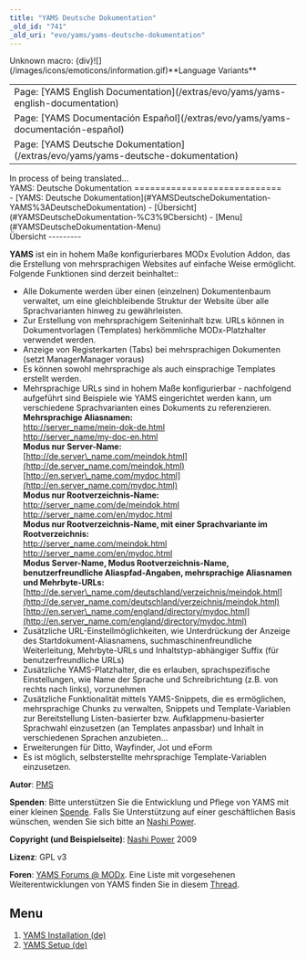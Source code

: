 ```yaml
---
title: "YAMS Deutsche Dokumentation"
_old_id: "741"
_old_uri: "evo/yams/yams-deutsche-dokumentation"
---
```


<div class="error"><span class="error">Unknown macro: {div}</span>![](/images/icons/emoticons/information.gif)**Language Variants**

<table class="tableview" width="100%"><tr><td><span class="icon icon-page">Page:</span> [YAMS English Documentation](/extras/evo/yams/yams-english-documentation)</td></tr><tr><td><span class="icon icon-page">Page:</span> [YAMS Documentación Español](/extras/evo/yams/yams-documentación-español)</td></tr><tr><td><span class="icon icon-page">Page:</span> [YAMS Deutsche Dokumentation](/extras/evo/yams/yams-deutsche-dokumentation)</td></tr></table></div><div class="info">In process of being translated...</div>YAMS: Deutsche Dokumentation
============================

<div>- [YAMS: Deutsche Dokumentation](#YAMSDeutscheDokumentation-YAMS%3ADeutscheDokumentation)
  - [Übersicht](#YAMSDeutscheDokumentation-%C3%9Cbersicht)
  - [Menu](#YAMSDeutscheDokumentation-Menu)

</div>Übersicht
---------

**YAMS** ist ein in hohem Maße konfigurierbares MODx Evolution Addon, das die Erstellung von mehrsprachigen Websites auf einfache Weise ermöglicht. Folgende Funktionen sind derzeit beinhaltet::

- Alle Dokumente werden über einen (einzelnen) Dokumentenbaum verwaltet, um eine gleichbleibende Struktur der Website über alle Sprachvarianten hinweg zu gewährleisten.
- Zur Erstellung von mehrsprachigem Seiteninhalt bzw. URLs können in Dokumentvorlagen (Templates) herkömmliche MODx-Platzhalter verwendet werden.
- Anzeige von Registerkarten (Tabs) bei mehrsprachigen Dokumenten (setzt ManagerManager voraus)
- Es können sowohl mehrsprachige als auch einsprachige Templates erstellt werden.
- Mehrsprachige URLs sind in hohem Maße konfigurierbar - nachfolgend aufgeführt sind Beispiele wie YAMS eingerichtet werden kann, um verschiedene Sprachvarianten eines Dokuments zu referenzieren.   
  **Mehrsprachige Aliasnamen:**  
  [http://server\_name/mein-dok-de.html](http://server_name/mein-dok-de.html)  
  [http://server\_name/my-doc-en.html](http://server_name/my-doc-en.html)  
  **Modus nur Server-Name:**  
  [http://de.server\_name.com/meindok.html](http://de.server_name.com/meindok.html)  
  [http://en.server\_name.com/mydoc.html](http://en.server_name.com/mydoc.html)  
  **Modus nur Rootverzeichnis-Name:**  
  [http://server\_name.com/de/meindok.html](http://server_name.com/de/meindok.html)  
  [http://server\_name.com/en/mydoc.html](http://server_name.com/en/mydoc.html)  
  **Modus nur Rootverzeichnis-Name, mit einer Sprachvariante im Rootverzeichnis:**  
  [http://server\_name.com/meindok.html](http://server_name.com/meindok.html)  
  [http://server\_name.com/en/mydoc.html](http://server_name.com/en/mydoc.html)  
  **Modus Server-Name, Modus Rootverzeichnis-Name, benutzerfreundliche Aliaspfad-Angaben, mehrsprachige Aliasnamen und Mehrbyte-URLs:**  
  [http://de.server\_name.com/deutschland/verzeichnis/meindok.html](http://de.server_name.com/deutschland/verzeichnis/meindok.html)  
  [http://en.server\_name.com/england/directory/mydoc.html](http://en.server_name.com/england/directory/mydoc.html)
- Zusätzliche URL-Einstellmöglichkeiten, wie Unterdrückung der Anzeige des Startdokument-Aliasnamens, suchmaschinenfreundliche Weiterleitung, Mehrbyte-URLs und Inhaltstyp-abhängiger Suffix (für benutzerfreundliche URLs)
- Zusätzliche YAMS-Platzhalter, die es erlauben, sprachspezifische Einstellungen, wie Name der Sprache und Schreibrichtung (z.B. von rechts nach links), vorzunehmen
- Zusätzliche Funktionalität mittels YAMS-Snippets, die es ermöglichen, mehrsprachige Chunks zu verwalten, Snippets und Template-Variablen zur Bereitstellung Listen-basierter bzw. Aufklappmenu-basierter Sprachwahl einzusetzen (an Templates anpassbar) und Inhalt in verschiedenen Sprachen anzubieten...
- Erweiterungen für Ditto, Wayfinder, Jot und eForm
- Es ist möglich, selbsterstellte mehrsprachige Template-Variablen einzusetzen.

**Autor**: [PMS](http://modxcms.com/forums/index.php?action=profile;u=12570)

**Spenden**: Bitte unterstützen Sie die Entwicklung und Pflege von YAMS mit einer kleinen [Spende](http://nashi.podzone.org/donate.xhtml). Falls Sie Unterstützung auf einer geschäftlichen Basis wünschen, wenden Sie sich bitte an [Nashi Power](http://nashi.podzone.org/contact.xhtml).

**Copyright (und Beispielseite)**: [Nashi Power](http://nashi.podzone.org/) 2009

**Lizenz**: GPL v3

**Foren**: [YAMS Forums @ MODx](http://modxcms.com/forums/index.php/board,381.0.html). Eine Liste mit vorgesehenen Weiterentwicklungen von YAMS finden Sie in diesem [Thread](http://modxcms.com/forums/index.php/topic,36513.0.html).

Menu
----

1. [YAMS Installation (de)](/extras/evo/yams/yams-deutsche-dokumentation/yams-installation-(de))
2. [YAMS Setup (de)](/extras/evo/yams/yams-deutsche-dokumentation/yams-setup-(de))